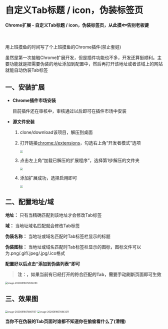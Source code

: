 # 自定义Tab标题 / icon，伪装标签页

**Chrome扩展 - 自定义Tab标题 / icon，伪装标签页，从此摸🐟告别老板键**

​    

用上班摸鱼的时间写了个上班摸鱼的Chrome插件(禁止套娃)

虽然是第一次接触Chrome扩展开发，但是插件功能也不多，开发还算挺顺利。主要功能就是把需要伪装的地址添加到配置中，然后再打开该地址或者该域上的网站就能自动伪装Tab标签



## 一、安装扩展

- **Chrome插件市场安装**

  目前插件还在审核中，审核通过以后即可在插件市场中安装

- **源文件安装**

  1. clone/download该项目，解压到桌面

  2. 打开链接[chrome://extensions](chrome://extensions)，勾选右上角“开发者模式”选项

     <img src="http://pic.tryfang.cn/Snipaste_2020-08-18_09-50-20.png" style="zoom:50%;" />

  3. 点击左上角“加载已解压的扩展程序”，选择第1步解压的文件夹

     <img src="http://pic.tryfang.cn/Snipaste_2020-08-18_09-53-18.png" style="zoom:50%;" />

  4. 添加扩展成功，选择启用即可

     <img src="/Users/nismison/Library/Application Support/typora-user-images/image-20200818095526715.png" style="zoom:50%;" />



## 二、配置地址/域

**地址：** 只有当精确匹配到该地址才会修改Tab标签

**域：** 当地址域名匹配就会修改Tab标签

**伪装名称：** 当地址或域名匹配时Tab标签栏显示的标题

**伪装图标：** 当地址或域名匹配时Tab标签栏显示的图标，图标文件可以为.png/.gif/.jpeg/.jpg/.ico格式

**配置好以后点击“添加到伪装列表”即可**

> **注：，如果当前有已经打开的符合匹配的Tab，需要手动刷新页面即可生效**

<img src="http://pic.tryfang.cn/image-20200816072632283.png" alt="image-20200816072632283" style="zoom:50%;" />



## 三、效果图

<img src="http://pic.tryfang.cn/image-20200816074801137.png" alt="image-20200816074801137" style="zoom:50%;" />

<img src="http://pic.tryfang.cn/image-20200816074843211.png" alt="image-20200816074843211" style="zoom:50%;" />



**当你不在伪装的Tab页面时谁都不知道你在偷偷看什么了(滑稽)**